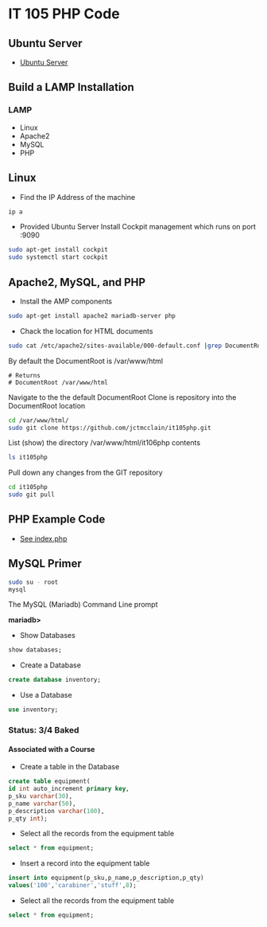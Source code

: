# IT 105 PHP Code 

## Ubuntu Server
* [Ubuntu Server](https://ubuntu.com/download/server)


## Build a LAMP Installation 
### LAMP 
* Linux
* Apache2
* MySQL
* PHP

## Linux
* Find the IP Address of the machine

```bash
ip a
```

* Provided Ubuntu Server
  Install Cockpit management which runs on port :9090
  
```bash
sudo apt-get install cockpit
sudo systemctl start cockpit
```

## Apache2, MySQL, and PHP 

* Install the AMP components

```bash
sudo apt-get install apache2 mariadb-server php
```

* Chack the location for HTML documents

```bash
sudo cat /etc/apache2/sites-available/000-default.conf |grep DocumentRoot
```

By default the DocumentRoot is /var/www/html

```code
# Returns 
# DocumentRoot /var/www/html
```

Navigate to the the default DocumentRoot 
Clone is repository into the DocumentRoot location

```bash
cd /var/www/html/
sudo git clone https://github.com/jctmcclain/it105php.git
```

List (show) the directory /var/www/html/it106php contents

```bash
ls it105php
```

Pull down any changes from the GIT repository

```bash
cd it105php
sudo git pull 
```


## PHP Example Code
* [See index.php](index.php)

## MySQL Primer

```bash
sudo su - root
mysql
```

The MySQL (Mariadb) Command Line prompt 

**mariadb>**

* Show Databases 
```sql
show databases;
```

* Create a Database 
```sql
create database inventory;
```

* Use a Database 
```sql
use inventory;
```

### Status: 3/4 Baked 
#### Associated with a Course
* Create a table in the Database 
```sql 
create table equipment(
id int auto_increment primary key, 
p_sku varchar(30), 
p_name varchar(50),
p_description varchar(100), 
p_qty int);
```

* Select all the records from the equipment table
```sql
select * from equipment;
```

* Insert a record into the equipment table
```sql
insert into equipment(p_sku,p_name,p_description,p_qty)
values('100','carabiner','stuff',8);
```

* Select all the records from the equipment table
```sql
select * from equipment;
```

  

